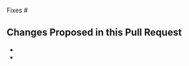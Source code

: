 <!-- Help us understand your changes by following this guide -->

Fixes #

Changes Proposed in this Pull Request
-
-
-
